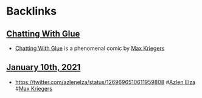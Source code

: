 
# Backlinks
## [Chatting With Glue](<Chatting With Glue.md>)
- [Chatting With Glue](<Chatting With Glue.md>) is a phenomenal comic by [Max Kriegers](<Max Kriegers.md>)

## [January 10th, 2021](<January 10th, 2021.md>)
- https://twitter.com/azlenelza/status/1269696510611959808 #[Azlen Elza](<Azlen Elza.md>) #[Max Kriegers](<Max Kriegers.md>)

